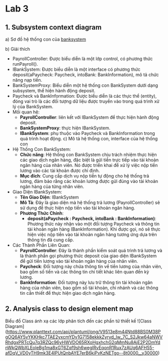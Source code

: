 # Lab 3

## 1. Subsystem context diagram

a) Sơ đồ hệ thống con của [banksystem](https://www.planttext.com/api/plantuml/png/f58zJiCm5DvzYhUrIBG7gAAeWga3KYLEu3fkRJMnW-rKHC3Cm08tA0D28274MWyCxKLy0gw0dJIGjcnuyC_tllVUzzd-ifz3RR0oHPQY3cpkdRqJ3CICRLumaFKZ0SFMIm_bpAsU1IpMou2yPdLG6wgeD6LEOU9M7s9MmGoqis-GEFlaaIX29CLQmnYNIgRfgHGch5Jv4AaFSGnN2C9GXTZokaVe1Y4kV8if9XH69rZCpqlVCcl82SsbvgQBVGfXbCm7qEoEmMVAa3A0C8_4LAeC6ov5LVT7KiNsIgWmt9Hnl8tivRG9BKOjPwpaPUaPkfZeMbyUa5zJ_z3PWJDd7pXS55W0S_OMPjpPzxyU1nrUSAyNxzpR01AkA36D8Wsr_GN7gCsBhllzVOCxX52uiN0GsFE1XbGa_eDz0m00__y30000)
  
b) Giải thích
   - PayrollController: Được biểu diễn là một lớp control, có phương thức runPayroll().
   - IBankSystem: Được biểu diễn là một interface có phương thức deposit(aPaycheck: Paycheck, intoBank: BankInformation), mô tả chức năng nạp tiền.
   - BankSystemProxy: Biểu diễn một hệ thống con BankSystem dưới dạng subsystem, thể hiện hành động deposit.
   - Paycheck và BankInformation: Được biểu diễn là các thực thể (entity), đóng vai trò là các đối tượng dữ liệu được truyền vào trong quá trình xử lý của BankSystem.
   - Mối quan hệ:
     - **PayrollController**: liên kết với IBankSystem để thực hiện hành động deposit.
     -  **BankSystemProxy**: thực hiện IBankSystem.
     -  **IBankSystem**: phụ thuộc vào Paycheck và BankInformation trong quá trình hoạt động.
c) Mô tả hệ thống con, interface của hệ thống con
   - Hệ Thống Con BankSystem:
     - **Chức năng**: Hệ thống con BankSystem chịu trách nhiệm thực hiện các giao dịch ngân hàng, đặc biệt là gửi tiền trực tiếp vào tài khoản ngân hàng của nhân viên. Nó được triển khai để xử lý việc nộp tiền lương vào các tài khoản được chỉ định.
     - **Mục đích**: Cung cấp dịch vụ nộp tiền tự động cho hệ thống trả lương, đảm bảo rằng các khoản lương được gửi đúng vào tài khoản ngân hàng của từng nhân viên.
   - Giao Diện IBankSystem:
     - **Tên Giao Diện**: IBankSystem
     - **Mô Tả**: Đây là giao diện mà hệ thống trả lương (PayrollController) sẽ sử dụng để thực hiện nộp tiền vào tài khoản ngân hàng.
     - **Phương Thức Chính**:
          - **deposit(aPaycheck : Paycheck, intoBank : BankInformation)**: Phương thức này nhận vào một đối tượng Paycheck và thông tin tài khoản ngân hàng (BankInformation). Khi được gọi, nó sẽ thực hiện việc nộp tiền vào tài khoản ngân hàng tương ứng dựa trên thông tin đã cung cấp.
   - Các Thành Phần Liên Quan:
     - **PayrollController**: Đây là thành phần kiểm soát quá trình trả lương và là thành phần gọi phương thức deposit của giao diện IBankSystem để gửi tiền lương vào tài khoản ngân hàng của nhân viên.
     - **Paycheck**: Đối tượng này chứa thông tin về tiền lương của nhân viên, bao gồm số tiền và các thông tin chi tiết khác liên quan đến kỳ lương.
     - **BankInformation**: Đối tượng này lưu trữ thông tin tài khoản ngân hàng của nhân viên, bao gồm số tài khoản, chi nhánh và các thông tin cần thiết để thực hiện giao dịch ngân hàng.

## 2. Analysis class to design element map

   Biểu đồ Class ánh xạ các lớp phân tích đến các phần tử thiết kế
  ![Class Diagram] (https://www.planttext.com/api/plantuml/png/V9513e8m44Ntd88BS0M38PgOQ6AY5vYKKHkc7TAE2yxcmYDv1G7158ekkkZyryd_lw_7C_S2Jkw64aNWVRhdgxPRTcQu7q3RZQc96yHWVDO65RXoHgxhchG2qMmNu8AjE2P2DmYdnWkQWbXLEoleBg1ma8xGT6Zqf9sh6wegIRvEqonR1Rux7zAUq6AFH55-afDqV_VD0yTH9mk3E4lPUtQnbAYE7erB6kiPvKzNETgo--8t0000__y30000)

